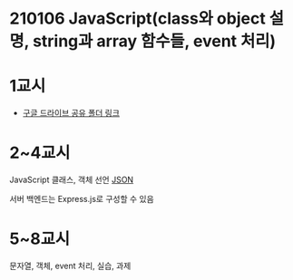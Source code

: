 # 210106 JavaScript(class와 object 설명, string과 array 함수들, event 처리)

# 1교시

- [구글 드라이브 공유 폴더 링크](https://drive.google.com/drive/folders/1B7qp3MeVHlo2fM8vjwLka4SA2FVPSaN0)

# 2~4교시

JavaScript 클래스, 객체 선언 [JSON](json.org)

서버 백엔드는 Express.js로 구성할 수 있음

# 5~8교시

문자열, 객체, event 처리, 실습, 과제
